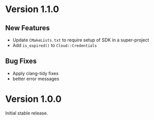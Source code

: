 # Version 1.1.0

## New Features

- Update `CMakeLists.txt` to require setup of SDK in a super-project
- Add `is_expired()` to `Cloud::Credentials`

## Bug Fixes

- Apply clang-tidy fixes
- better error messages

# Version 1.0.0

Initial stable release.
